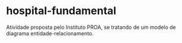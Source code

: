# hospital-fundamental
Atividade proposta pelo Instituto PROA, se tratando de um modelo de diagrama entidade-relacionamento.
